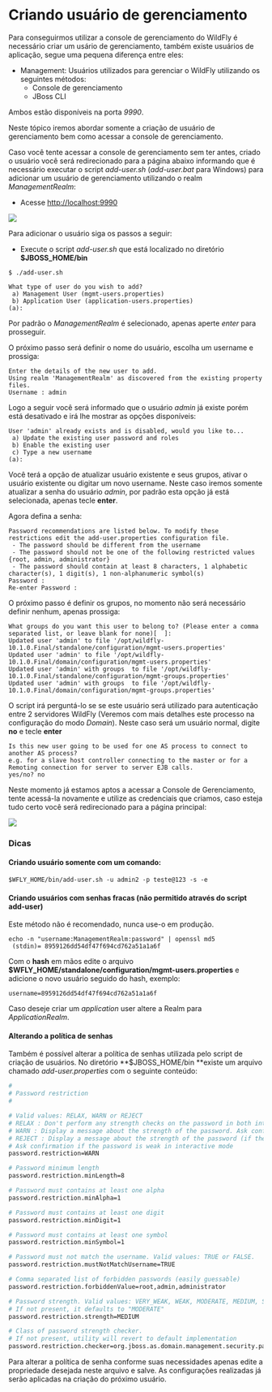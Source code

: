 # Criando usuário de gerenciamento

Para conseguirmos utilizar a console de gerenciamento do WildFly é necessário criar um usário de gerenciamento, também existe usuários de aplicação, segue uma pequena diferença entre eles:

* Management: Usuários utilizados para gerenciar o WildFly utilizando os seguintes métodos:
  * Console de gerenciamento
  * JBoss CLI

Ambos estão disponíveis na porta _9990_.

Neste tópico iremos abordar somente a criação de usuário de gerenciamento bem como acessar a console de gerenciamento.

Caso você tente acessar a console de gerenciamento sem ter antes, criado o usuário você será redirecionado para a página abaixo informando que é necessário executar o script _add-user.sh_ \(_add-user.bat_ para Windows\) para adicionar um usuário de gerenciamento utilizando o realm _ManagementRealm_:

* Acesse [http://localhost:9990](http://localhost:9990)

![](../images/wildfly-add-user-error.png)

Para adicionar o usuário siga os passos a seguir:

* Execute o script _add-user.sh_ que está localizado no diretório **$JBOSS\_HOME/bin**

```
$ ./add-user.sh

What type of user do you wish to add? 
 a) Management User (mgmt-users.properties) 
 b) Application User (application-users.properties)
(a):
```

Por padrão o _ManagementRealm_ é selecionado, apenas aperte _enter_ para prosseguir.

O próximo passo será definir o nome do usuário, escolha um username e prossiga:

```
Enter the details of the new user to add.
Using realm 'ManagementRealm' as discovered from the existing property files.
Username : admin
```

Logo a seguir você será informado que o usuário _admin_ já existe porém está desativado e irá lhe mostrar as opções disponíveis:

```
User 'admin' already exists and is disabled, would you like to... 
 a) Update the existing user password and roles 
 b) Enable the existing user 
 c) Type a new username
(a):
```

Você terá a opção de atualizar usuário existente e seus grupos, ativar o usuário existente ou digitar um novo username. Neste caso iremos somente atualizar a senha do usuário _admin_, por padrão esta opção já está selecionada, apenas tecle **enter**.

Agora defina a senha:

```
Password recommendations are listed below. To modify these restrictions edit the add-user.properties configuration file.
 - The password should be different from the username
 - The password should not be one of the following restricted values {root, admin, administrator}
 - The password should contain at least 8 characters, 1 alphabetic character(s), 1 digit(s), 1 non-alphanumeric symbol(s)
Password : 
Re-enter Password :
```

O próximo passo é definir os grupos, no momento não será necessário definir nenhum, apenas prossiga:

```
What groups do you want this user to belong to? (Please enter a comma separated list, or leave blank for none)[  ]: 
Updated user 'admin' to file '/opt/wildfly-10.1.0.Final/standalone/configuration/mgmt-users.properties'
Updated user 'admin' to file '/opt/wildfly-10.1.0.Final/domain/configuration/mgmt-users.properties'
Updated user 'admin' with groups  to file '/opt/wildfly-10.1.0.Final/standalone/configuration/mgmt-groups.properties'
Updated user 'admin' with groups  to file '/opt/wildfly-10.1.0.Final/domain/configuration/mgmt-groups.properties'
```

O script irá perguntá-lo se se este usuário será utilizado para autenticação entre 2 servidores WildFly \(Veremos com mais detalhes este processo na configuração do modo _Domain_\). Neste caso será um usuário normal, digite **no** e tecle **enter**

```
Is this new user going to be used for one AS process to connect to another AS process? 
e.g. for a slave host controller connecting to the master or for a Remoting connection for server to server EJB calls.
yes/no? no
```

Neste momento já estamos aptos a acessar a Console de Gerenciamento, tente acessá-la novamente e utilize as credenciais que criamos, caso esteja tudo certo você será redirecionado para a página principal:

![](../images/wildfly-console-gerenciamento.png)

### Dicas

#### Criando usuário somente com um comando:

```
$WFLY_HOME/bin/add-user.sh -u admin2 -p teste@123 -s -e
```

#### Criando usuários com senhas fracas \(não permitido através do script add-user\)

Este método não é recomendado, nunca use-o em produção.

```
echo -n "username:ManagementRealm:password" | openssl md5
 (stdin)= 8959126dd54df47f694cd762a51a1a6f
```

Com o **hash** em mãos edite o arquivo **$WFLY\_HOME/standalone/configuration/mgmt-users.properties** e adicione o novo usuário seguido do hash, exemplo:

```
username=8959126dd54df47f694cd762a51a1a6f
```

Caso deseje criar um _application_ user altere a Realm para _ApplicationRealm_.

#### Alterando a política de senhas

Também é possível alterar a política de senhas utilizada pelo script de criação de usuários. No diretório **$JBOSS\_HOME/bin **existe um arquivo chamado _add-user.properties_ com o seguinte conteúdo:

```bash
#
# Password restriction
#

# Valid values: RELAX, WARN or REJECT
# RELAX : Don't perform any strength checks on the password in both interactive and non-interactive mode
# WARN : Display a message about the strength of the password. Ask confirmation if the password is weak in interactive mode
# REJECT : Display a message about the strength of the password (if the password is weak, the user is not created).
# Ask confirmation if the password is weak in interactive mode
password.restriction=WARN

# Password minimum length
password.restriction.minLength=8

# Password must contains at least one alpha
password.restriction.minAlpha=1

# Password must contains at least one digit
password.restriction.minDigit=1

# Password must contains at least one symbol
password.restriction.minSymbol=1

# Password must not match the username. Valid values: TRUE or FALSE.
password.restriction.mustNotMatchUsername=TRUE

# Comma separated list of forbidden passwords (easily guessable)
password.restriction.forbiddenValue=root,admin,administrator

# Password strength. Valid values: VERY_WEAK, WEAK, MODERATE, MEDIUM, STRONG, VERY_STRONG or EXCEPTIONAL.
# If not present, it defaults to "MODERATE"
password.restriction.strength=MEDIUM

# Class of password strength checker.
# If not present, utility will revert to default implementation
password.restriction.checker=org.jboss.as.domain.management.security.password.simple.SimplePasswordStrengthChecker
```

Para alterar a política de senha conforme suas necessidades apenas edite a propriedade desejada neste arquivo e salve. As configurações realizadas já serão aplicadas na criação do próximo usuário.

